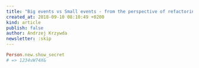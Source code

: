 ```yaml
---
title: "Big events vs Small events - from the perspective of refactoring"
created_at: 2018-09-10 08:10:49 +0200
kind: article
publish: false
author: Andrzej Krzywda
newsletter: :skip
---
```



<!-- more -->

```ruby
Person.new.show_secret
# => 1234vW74X&
```

